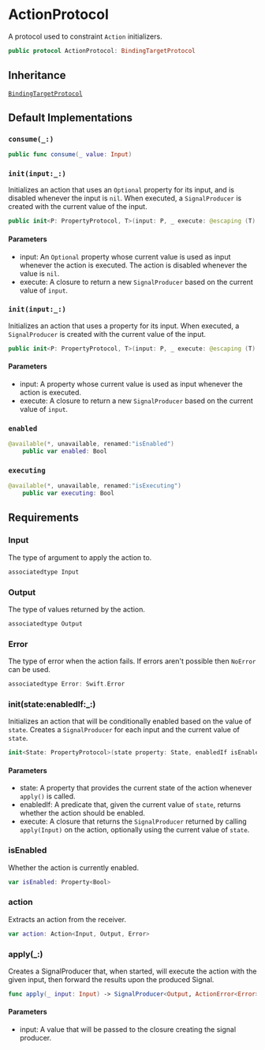 # ActionProtocol

A protocol used to constraint `Action` initializers.

``` swift
public protocol ActionProtocol: BindingTargetProtocol 
```

## Inheritance

[`BindingTargetProtocol`](/BindingTargetProtocol)

## Default Implementations

### `consume(_:)`

``` swift
public func consume(_ value: Input) 
```

### `init(input:_:)`

Initializes an action that uses an `Optional` property for its input,
and is disabled whenever the input is `nil`. When executed, a `SignalProducer`
is created with the current value of the input.

``` swift
public init<P: PropertyProtocol, T>(input: P, _ execute: @escaping (T) -> SignalProducer<Output, Error>) where P.Value == T? 
```

#### Parameters

  - input: An `Optional` property whose current value is used as input whenever the action is executed. The action is disabled whenever the value is `nil`.
  - execute: A closure to return a new `SignalProducer` based on the current value of `input`.

### `init(input:_:)`

Initializes an action that uses a property for its input. When executed,
a `SignalProducer` is created with the current value of the input.

``` swift
public init<P: PropertyProtocol, T>(input: P, _ execute: @escaping (T) -> SignalProducer<Output, Error>) where P.Value == T 
```

#### Parameters

  - input: A property whose current value is used as input whenever the action is executed.
  - execute: A closure to return a new `SignalProducer` based on the current value of `input`.

### `enabled`

``` swift
@available(*, unavailable, renamed:"isEnabled")
	public var enabled: Bool 
```

### `executing`

``` swift
@available(*, unavailable, renamed:"isExecuting")
	public var executing: Bool 
```

## Requirements

### Input

The type of argument to apply the action to.

``` swift
associatedtype Input
```

### Output

The type of values returned by the action.

``` swift
associatedtype Output
```

### Error

The type of error when the action fails. If errors aren't possible then
`NoError` can be used.

``` swift
associatedtype Error: Swift.Error
```

### init(state:​enabledIf:​\_:​)

Initializes an action that will be conditionally enabled based on the
value of `state`. Creates a `SignalProducer` for each input and the
current value of `state`.

``` swift
init<State: PropertyProtocol>(state property: State, enabledIf isEnabled: @escaping (State.Value) -> Bool, _ execute: @escaping (State.Value, Input) -> SignalProducer<Output, Error>)
```

> 

> 

#### Parameters

  - state: A property that provides the current state of the action whenever `apply()` is called.
  - enabledIf: A predicate that, given the current value of `state`, returns whether the action should be enabled.
  - execute: A closure that returns the `SignalProducer` returned by calling `apply(Input)` on the action, optionally using the current value of `state`.

### isEnabled

Whether the action is currently enabled.

``` swift
var isEnabled: Property<Bool> 
```

### action

Extracts an action from the receiver.

``` swift
var action: Action<Input, Output, Error> 
```

### apply(\_:​)

Creates a SignalProducer that, when started, will execute the action
with the given input, then forward the results upon the produced Signal.

``` swift
func apply(_ input: Input) -> SignalProducer<Output, ActionError<Error>>
```

> 

#### Parameters

  - input: A value that will be passed to the closure creating the signal producer.
